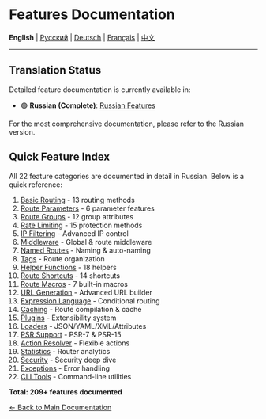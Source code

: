 # Features Documentation

**English** | [Русский](../ru/features/README.md) | [Deutsch](../de/features/README.md) | [Français](../fr/features/README.md) | [中文](../zh/features/README.md)

---



## Translation Status

Detailed feature documentation is currently available in:
- 🟢 **Russian (Complete)**: [Russian Features](../../ru/features/)

For the most comprehensive documentation, please refer to the Russian version.

## Quick Feature Index

All 22 feature categories are documented in detail in Russian. Below is a quick reference:

1. [Basic Routing](../../ru/features/01_BASIC_ROUTING.md) - 13 routing methods
2. [Route Parameters](../../ru/features/02_ROUTE_PARAMETERS.md) - 6 parameter features  
3. [Route Groups](../../ru/features/03_ROUTE_GROUPS.md) - 12 group attributes
4. [Rate Limiting](../../ru/features/04_RATE_LIMITING.md) - 15 protection methods
5. [IP Filtering](../../ru/features/05_IP_FILTERING.md) - Advanced IP control
6. [Middleware](../../ru/features/06_MIDDLEWARE.md) - Global & route middleware
7. [Named Routes](../../ru/features/07_NAMED_ROUTES.md) - Naming & auto-naming
8. [Tags](../../ru/features/08_TAGS.md) - Route organization
9. [Helper Functions](../../ru/features/09_HELPER_FUNCTIONS.md) - 18 helpers
10. [Route Shortcuts](../../ru/features/10_ROUTE_SHORTCUTS.md) - 14 shortcuts
11. [Route Macros](../../ru/features/11_ROUTE_MACROS.md) - 7 built-in macros
12. [URL Generation](../../ru/features/12_URL_GENERATION.md) - Advanced URL builder
13. [Expression Language](../../ru/features/13_EXPRESSION_LANGUAGE.md) - Conditional routing
14. [Caching](../../ru/features/14_CACHING.md) - Route compilation & cache
15. [Plugins](../../ru/features/15_PLUGINS.md) - Extensibility system
16. [Loaders](../../ru/features/16_LOADERS.md) - JSON/YAML/XML/Attributes
17. [PSR Support](../../ru/features/17_PSR_SUPPORT.md) - PSR-7 & PSR-15
18. [Action Resolver](../../ru/features/18_ACTION_RESOLVER.md) - Flexible actions
19. [Statistics](../../ru/features/19_STATISTICS.md) - Router analytics
20. [Security](../../ru/features/20_SECURITY.md) - Security deep dive
21. [Exceptions](../../ru/features/21_EXCEPTIONS.md) - Error handling
22. [CLI Tools](../../ru/features/22_CLI_TOOLS.md) - Command-line utilities

**Total: 209+ features documented**


[← Back to Main Documentation](../README.md)
